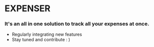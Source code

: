 # EXPENSER
### It's an all in one solution to track all your expenses at once.

- Regularly integrating new features
- Stay tuned and contribute : )